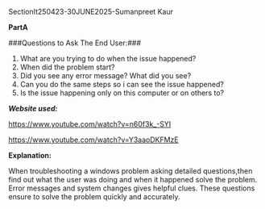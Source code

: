 SectionIt250423-30JUNE2025-Sumanpreet Kaur

**PartA**

###Questions to Ask The End User:###

1. What are you trying to do when the issue happened?
2. When did the problem start?
3. Did you see any error message? What did you see?
4. Can you do the same steps so i can see the issue happened?
5. Is the issue happening only on this computer or on others to?

***Website used:***

https://www.youtube.com/watch?v=n60f3k_-SYI

https://www.youtube.com/watch?v=Y3aaoDKFMzE

**Explanation:**

When troubleshooting a windows problem asking detailed questions,then find out what the user was doing and when it happened solve the problem.
Error messages and system changes gives helpful clues. These questions ensure to solve the problem quickly and accurately.

